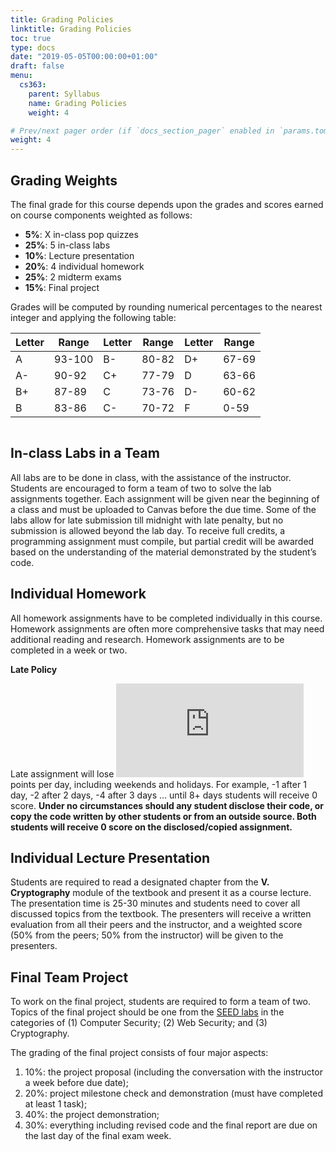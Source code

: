 ```yaml
---
title: Grading Policies
linktitle: Grading Policies
toc: true
type: docs
date: "2019-05-05T00:00:00+01:00"
draft: false
menu:
  cs363:
    parent: Syllabus
    name: Grading Policies
    weight: 4

# Prev/next pager order (if `docs_section_pager` enabled in `params.toml`)
weight: 4
---
```


## Grading Weights

The final grade for this course depends upon the grades and scores earned on course components weighted as follows:

* **5%**: X in-class pop quizzes
* **25%**: 5 in-class labs
* **10%**: Lecture presentation
* **20%**: 4 individual homework
* **25%**: 2 midterm exams
* **15%**: Final project

Grades will be computed by rounding numerical percentages to the nearest integer and applying the following table:

| Letter| Range| Letter | Range | Letter | Range|
|----|--------|----|-------|----|-------|
| A  | 93-100 | B- | 80-82 | D+ | 67-69 |
| A- | 90-92  | C+ | 77-79 | D  | 63-66 |
| B+ | 87-89  | C  | 73-76 | D- | 60-62 |
| B  | 83-86  | C- | 70-72 | F  | 0-59  |

```Note that Canvas does not offer accurate calculation of your final weighted grade (e.g. the two midterm exams do not weigh equally), so students must compute their average by using the Canvas scores with the weights listed above.
```

## In-class Labs in a Team

All labs are to be done in class, with the assistance of the instructor. Students are encouraged to form a team of two to solve the lab assignments together. Each assignment will be given near the beginning of a class and must be uploaded to Canvas before the due time. Some of the labs allow for late submission till midnight with late penalty, but no submission is allowed beyond the lab day. To receive full credits, a programming assignment must compile, but partial credit will be awarded based on the understanding of the material demonstrated by the student’s code.

## Individual Homework

All homework assignments have to be completed individually in this course. Homework assignments are often more comprehensive tasks that may need additional reading and research. Homework assignments are to be completed in a week or two.  

**Late Policy**

Late assignment will lose ![equation](https://latex.codecogs.com/png.latex?%5Cdpi%7B150%7D%20%5Cfn_phv%20%5Clarge%202%5E%7B%28n-1%29%7D) points per day, including weekends and holidays. For example, -1 after 1 day, -2 after 2 days, -4 after 3 days … until 8+ days students will receive 0 score.  **Under no circumstances should any student disclose their code, or copy the code written by other students or from an outside source. Both students will receive 0 score on the disclosed/copied assignment.**

## Individual Lecture Presentation

Students are required to read a designated chapter from the **V. Cryptography** module of the textbook and present it as a course lecture. The presentation time is 25-30 minutes and students need to cover all discussed topics from the textbook. The presenters will receive a written evaluation from all their peers and the instructor, and a weighted score (50\% from the peers; 50\% from the instructor) will be given to the presenters.

## Final Team Project

To work on the final project, students are required to form a team of two. Topics of the final project should be one from the [SEED labs](https://seedsecuritylabs.org/Labs_20.04/) in the categories of (1) Computer Security; (2) Web Security; and (3) Cryptography. 

The grading of the final project consists of four major aspects: 
1. 10%: the project proposal (including the conversation with the instructor a week before due date); 
2. 20%: project milestone check and demonstration (must have completed at least 1 task); 
3. 40%: the project demonstration;
4. 30%: everything including revised code and the final report are due on the last day of the final exam week. 
